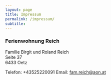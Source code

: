 ```yaml
---
layout: page
title: Impressum
permalink: /impressum/
subtitle:
---
```


### Ferienwohnung Reich

Familie Birgit und Roland Reich  
Seite 37  
6433 Oetz

Telefon: +43525220091
Email: fam.reich@aon.at
